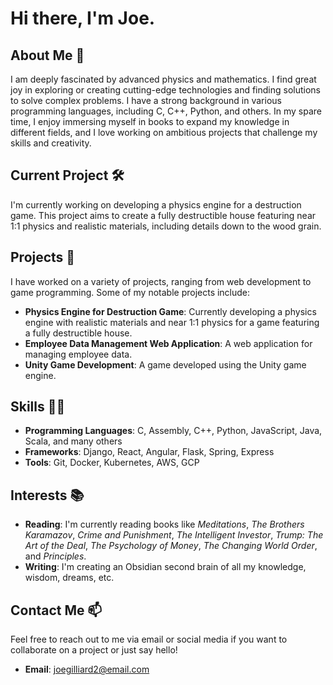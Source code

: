 # Hi there, I'm Joe.

## About Me 🤔

I am deeply fascinated by advanced physics and mathematics. I find great joy in exploring or creating cutting-edge technologies and finding solutions to solve complex problems. I have a strong background in various programming languages, including C, C++, Python, and others. In my spare time, I enjoy immersing myself in books to expand my knowledge in different fields, and I love working on ambitious projects that challenge my skills and creativity.

## Current Project 🛠️

I'm currently working on developing a physics engine for a destruction game. This project aims to create a fully destructible house featuring near 1:1 physics and realistic materials, including details down to the wood grain.

## Projects 🚀

I have worked on a variety of projects, ranging from web development to game programming. Some of my notable projects include:

- **Physics Engine for Destruction Game**: Currently developing a physics engine with realistic materials and near 1:1 physics for a game featuring a fully destructible house.
- **Employee Data Management Web Application**: A web application for managing employee data.
- **Unity Game Development**: A game developed using the Unity game engine.

## Skills 👨‍💻

- **Programming Languages**: C, Assembly, C++, Python, JavaScript, Java, Scala, and many others
- **Frameworks**: Django, React, Angular, Flask, Spring, Express
- **Tools**: Git, Docker, Kubernetes, AWS, GCP

## Interests 📚

- **Reading**: I'm currently reading books like *Meditations*, *The Brothers Karamazov*, *Crime and Punishment*, *The Intelligent Investor*, *Trump: The Art of the Deal*, *The Psychology of Money*, *The Changing World Order*, and *Principles*.
- **Writing**: I'm creating an Obsidian second brain of all my knowledge, wisdom, dreams, etc.

## Contact Me 📫

Feel free to reach out to me via email or social media if you want to collaborate on a project or just say hello!

- **Email**: joegilliard2@email.com
